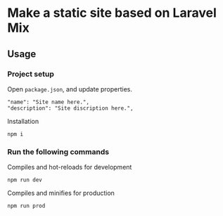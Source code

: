 # Make a static site based on Laravel Mix

## Usage

### Project setup

Open `package.json`, and update properties.
```
"name": "Site name here.",
"description": "Site discription here.",
```

Installation
```
npm i
```

### Run the following commands 

Compiles and hot-reloads for development
```
npm run dev
```

Compiles and minifies for production
```
npm run prod
```